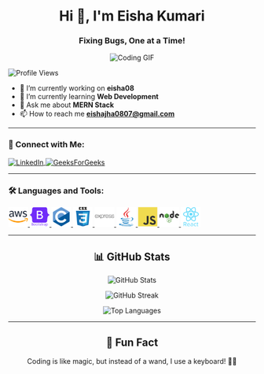 <h1 align="center">Hi 👋, I'm Eisha Kumari</h1>
<h3 align="center">Fixing Bugs, One at a Time!</h3>

<p align="center">
  <img src="https://media.giphy.com/media/u2pmTWUi0MXjyrMaVj/giphy.gif" width="400" alt="Coding GIF">
</p>

<p align="left">
  <img src="https://komarev.com/ghpvc/?username=eisha08&label=Profile%20views&color=0e75b6&style=flat" alt="Profile Views">
</p>

- 🔭 I’m currently working on **eisha08**  
- 🌱 I’m currently learning **Web Development**  
- 💬 Ask me about **MERN Stack**  
- 📫 How to reach me **eishajha0807@gmail.com**  

---

<h3 align="left">📲 Connect with Me:</h3>
<p align="left">
  <a href="https://linkedin.com/in/eisha-kumari-4bb6b9260" target="blank">
    <img align="center" src="https://raw.githubusercontent.com/rahuldkjain/github-profile-readme-generator/master/src/images/icons/Social/linked-in-alt.svg" alt="LinkedIn" height="30" width="40">
  </a>
  <a href="https://auth.geeksforgeeks.org/user/eisha08" target="blank">
    <img align="center" src="https://raw.githubusercontent.com/rahuldkjain/github-profile-readme-generator/master/src/images/icons/Social/geeks-for-geeks.svg" alt="GeeksForGeeks" height="30" width="40">
  </a>
</p>

---

<h3 align="left">🛠 Languages and Tools:</h3>
<p align="left">
  <a href="https://aws.amazon.com" target="_blank">
    <img src="https://raw.githubusercontent.com/devicons/devicon/master/icons/amazonwebservices/amazonwebservices-original-wordmark.svg" alt="AWS" width="40" height="40">
  </a>
  <a href="https://getbootstrap.com" target="_blank">
    <img src="https://raw.githubusercontent.com/devicons/devicon/master/icons/bootstrap/bootstrap-plain-wordmark.svg" alt="Bootstrap" width="40" height="40">
  </a>
  <a href="https://www.cprogramming.com/" target="_blank">
    <img src="https://raw.githubusercontent.com/devicons/devicon/master/icons/c/c-original.svg" alt="C Language" width="40" height="40">
  </a>
  <a href="https://www.w3schools.com/css/" target="_blank">
    <img src="https://raw.githubusercontent.com/devicons/devicon/master/icons/css3/css3-original-wordmark.svg" alt="CSS3" width="40" height="40">
  </a>
  <a href="https://expressjs.com" target="_blank">
    <img src="https://raw.githubusercontent.com/devicons/devicon/master/icons/express/express-original-wordmark.svg" alt="Express.js" width="40" height="40">
  </a>
  <a href="https://www.java.com" target="_blank">
    <img src="https://raw.githubusercontent.com/devicons/devicon/master/icons/java/java-original.svg" alt="Java" width="40" height="40">
  </a>
  <a href="https://developer.mozilla.org/en-US/docs/Web/JavaScript" target="_blank">
    <img src="https://raw.githubusercontent.com/devicons/devicon/master/icons/javascript/javascript-original.svg" alt="JavaScript" width="40" height="40">
  </a>
  <a href="https://nodejs.org" target="_blank">
    <img src="https://raw.githubusercontent.com/devicons/devicon/master/icons/nodejs/nodejs-original-wordmark.svg" alt="Node.js" width="40" height="40">
  </a>
  <a href="https://reactjs.org/" target="_blank">
    <img src="https://raw.githubusercontent.com/devicons/devicon/master/icons/react/react-original-wordmark.svg" alt="React" width="40" height="40">
  </a>
</p>

---

<h2 align="center">📊 GitHub Stats</h2>

<p align="center">
  <img src="https://github-readme-stats.vercel.app/api?username=eisha08&show_icons=true&theme=radical" alt="GitHub Stats">
</p>

<p align="center">
  <img src="https://streak-stats.demolab.com/?user=eisha08&theme=radical" alt="GitHub Streak">
</p>

<p align="center">
  <img src="https://github-readme-stats.vercel.app/api/top-langs?username=eisha08&show_icons=true&locale=en&layout=compact&theme=radical" alt="Top Languages">
</p>

---

<h2 align="center">🚀 Fun Fact</h2>
<p align="center">Coding is like magic, but instead of a wand, I use a keyboard! 🧙‍♂️</p>
